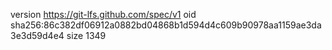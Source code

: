 version https://git-lfs.github.com/spec/v1
oid sha256:86c382df06912a0882bd04868b1d594d4c609b90978aa1159ae3da3e3d59d4e4
size 1349
